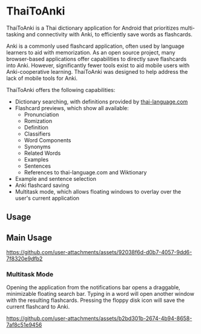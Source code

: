 # ThaiToAnki
ThaiToAnki is a Thai dictionary application for Android that prioritizes multi-tasking and connectivity with Anki, to efficiently save words as flashcards.

Anki is a commonly used flashcard application, often used by language learners to aid with memorization. As an open source project, many browser-based applications offer capabilities to directly save flashcards into Anki. However, significantly fewer tools exist to aid mobile users with Anki-cooperative learning. ThaiToAnki was designed to help address the lack of mobile tools for Anki.

ThaiToAnki offers the following capabilities:
- Dictionary searching, with definitions provided by [thai-language.com](http://thai-language.com/)
- Flashcard previews, which show all available:
  - Pronunciation
  - Romization
  - Definition
  - Classifiers
  - Word Components
  - Synonyms
  - Related Words
  - Examples
  - Sentences
  - References to thai-language.com and Wiktionary
- Example and sentence selection
- Anki flashcard saving
- Multitask mode, which allows floating windows to overlay over the user's current application

## Usage
## Main Usage



https://github.com/user-attachments/assets/92038f6d-d0b7-4057-9dd6-7f8320e9dfb2

### Multitask Mode
Opening the application from the notifications bar opens a draggable, minimizable floating search bar. Typing in a word will open another window with the resulting flashcards. Pressing the floppy disk icon will save the current flashcard to Anki.

https://github.com/user-attachments/assets/b2bd301b-2674-4b94-8658-7af8c51e9456



